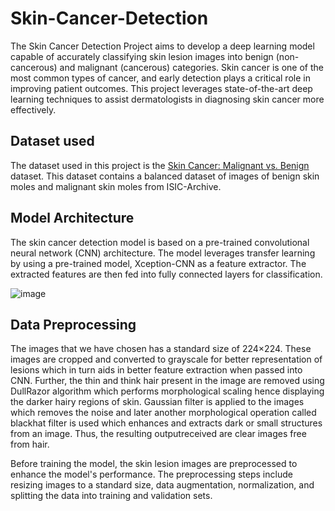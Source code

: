 # Skin-Cancer-Detection
The Skin Cancer Detection Project aims to develop a deep learning model capable of accurately classifying skin lesion images into benign (non-cancerous) and malignant (cancerous) categories. Skin cancer is one of the most common types of cancer, and early detection plays a critical role in improving patient outcomes. This project leverages state-of-the-art deep learning techniques to assist dermatologists in diagnosing skin cancer more effectively.
## Dataset used
The dataset used in this project is the [Skin Cancer: Malignant vs. Benign](https://www.kaggle.com/datasets/fanconic/skin-cancer-malignant-vs-benign) dataset.
This dataset contains a balanced dataset of images of benign skin moles and malignant skin moles from ISIC-Archive.
## Model Architecture
The skin cancer detection model is based on a pre-trained convolutional neural network (CNN) architecture. The model leverages transfer learning by using a pre-trained model, Xception-CNN as a feature extractor. The extracted features are then fed into fully connected layers for classification.

![image](https://github.com/Bhuvananand/Skin-Cancer-Detection/assets/135426406/f07432e7-4156-484e-9390-077e240d05de)
## Data Preprocessing
The images that we have chosen has a standard size of 224×224. These images are cropped and converted to grayscale for better representation of lesions which in turn aids in better feature extraction when passed into CNN. Further, the thin and think hair present in the image are removed using DullRazor algorithm which performs morphological scaling hence displaying the darker hairy regions of skin. Gaussian filter is applied to the images which removes the noise and later another morphological operation called blackhat filter is used which enhances and extracts dark or small structures from an image. Thus, the resulting outputreceived are clear images free from hair.

Before training the model, the skin lesion images are preprocessed to enhance the model's performance. The preprocessing steps include resizing images to a standard size, data augmentation, normalization, and splitting the data into training and validation sets.

